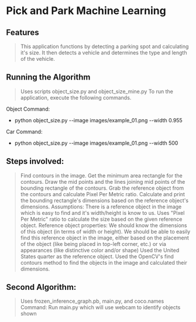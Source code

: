 # Pick and Park Machine Learning 


## Features
> This application functions by detecting a parking spot
> and calculating it's size. It then detects a vehicle 
> and determines the type and length of the vehicle.

## Running the Algorithm
> Uses scripts object_size.py and object_size_mine.py
> To run the application, execute the following commands.

Object Command:
- python object_size.py --image images/example_01.png --width 0.955

Car Command:
- python object_size.py --image images/example_01.png --width 500

## Steps involved:
> Find contours in the image.
> Get the minimum area rectangle for the contours.
> Draw the mid points and the lines joining mid points of the bounding rectangle of the contours.
> Grab the reference object from the contours and calculate Pixel Per Metric ratio.
> Calculate and print the bounding rectangle's dimensions based on the reference object's dimensions.
> Assumptions:
> There is a reference object in the image which is easy to find and it's width/height is know to us.
> Uses "Pixel Per Metric" ratio to calculate the size based on the given reference object.
> Reference object properties:
> We should know the dimensions of this object (in terms of width or height).
> We should be able to easily find this reference object in the image, either based on the placement of the object (like being placed in top-left corner, etc.) or via appearances (like distinctive color and/or shape)
> Used the United States quarter as the reference object.
> Used the OpenCV's find contours method to find the objects in the image and calculated their dimensions.

## Second Algorithm:
> Uses frozen_inference_graph.pb, main.py, and coco.names
> Command:
> Run main.py which will use webcam to identify objects shown
